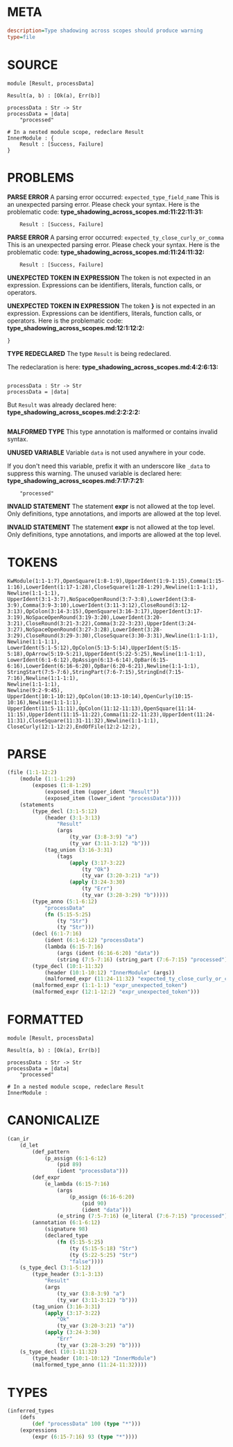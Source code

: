 # META
~~~ini
description=Type shadowing across scopes should produce warning
type=file
~~~
# SOURCE
~~~roc
module [Result, processData]

Result(a, b) : [Ok(a), Err(b)]

processData : Str -> Str
processData = |data|
    "processed"

# In a nested module scope, redeclare Result
InnerModule : {
    Result : [Success, Failure]
}
~~~
# PROBLEMS
**PARSE ERROR**
A parsing error occurred: `expected_type_field_name`
This is an unexpected parsing error. Please check your syntax.
Here is the problematic code:
**type_shadowing_across_scopes.md:11:22:11:31:**
```roc
    Result : [Success, Failure]
```


**PARSE ERROR**
A parsing error occurred: `expected_ty_close_curly_or_comma`
This is an unexpected parsing error. Please check your syntax.
Here is the problematic code:
**type_shadowing_across_scopes.md:11:24:11:32:**
```roc
    Result : [Success, Failure]
```


**UNEXPECTED TOKEN IN EXPRESSION**
The token  is not expected in an expression.
Expressions can be identifiers, literals, function calls, or operators.

**UNEXPECTED TOKEN IN EXPRESSION**
The token **}** is not expected in an expression.
Expressions can be identifiers, literals, function calls, or operators.
Here is the problematic code:
**type_shadowing_across_scopes.md:12:1:12:2:**
```roc
}
```


**TYPE REDECLARED**
The type ``Result`` is being redeclared.

The redeclaration is here:
**type_shadowing_across_scopes.md:4:2:6:13:**
```roc

processData : Str -> Str
processData = |data|
```

But ``Result`` was already declared here:
**type_shadowing_across_scopes.md:2:2:2:2:**
```roc

```


**MALFORMED TYPE**
This type annotation is malformed or contains invalid syntax.

**UNUSED VARIABLE**
Variable ``data`` is not used anywhere in your code.

If you don't need this variable, prefix it with an underscore like `_data` to suppress this warning.
The unused variable is declared here:
**type_shadowing_across_scopes.md:7:17:7:21:**
```roc
    "processed"
```


**INVALID STATEMENT**
The statement **expr** is not allowed at the top level.
Only definitions, type annotations, and imports are allowed at the top level.

**INVALID STATEMENT**
The statement **expr** is not allowed at the top level.
Only definitions, type annotations, and imports are allowed at the top level.

# TOKENS
~~~zig
KwModule(1:1-1:7),OpenSquare(1:8-1:9),UpperIdent(1:9-1:15),Comma(1:15-1:16),LowerIdent(1:17-1:28),CloseSquare(1:28-1:29),Newline(1:1-1:1),
Newline(1:1-1:1),
UpperIdent(3:1-3:7),NoSpaceOpenRound(3:7-3:8),LowerIdent(3:8-3:9),Comma(3:9-3:10),LowerIdent(3:11-3:12),CloseRound(3:12-3:13),OpColon(3:14-3:15),OpenSquare(3:16-3:17),UpperIdent(3:17-3:19),NoSpaceOpenRound(3:19-3:20),LowerIdent(3:20-3:21),CloseRound(3:21-3:22),Comma(3:22-3:23),UpperIdent(3:24-3:27),NoSpaceOpenRound(3:27-3:28),LowerIdent(3:28-3:29),CloseRound(3:29-3:30),CloseSquare(3:30-3:31),Newline(1:1-1:1),
Newline(1:1-1:1),
LowerIdent(5:1-5:12),OpColon(5:13-5:14),UpperIdent(5:15-5:18),OpArrow(5:19-5:21),UpperIdent(5:22-5:25),Newline(1:1-1:1),
LowerIdent(6:1-6:12),OpAssign(6:13-6:14),OpBar(6:15-6:16),LowerIdent(6:16-6:20),OpBar(6:20-6:21),Newline(1:1-1:1),
StringStart(7:5-7:6),StringPart(7:6-7:15),StringEnd(7:15-7:16),Newline(1:1-1:1),
Newline(1:1-1:1),
Newline(9:2-9:45),
UpperIdent(10:1-10:12),OpColon(10:13-10:14),OpenCurly(10:15-10:16),Newline(1:1-1:1),
UpperIdent(11:5-11:11),OpColon(11:12-11:13),OpenSquare(11:14-11:15),UpperIdent(11:15-11:22),Comma(11:22-11:23),UpperIdent(11:24-11:31),CloseSquare(11:31-11:32),Newline(1:1-1:1),
CloseCurly(12:1-12:2),EndOfFile(12:2-12:2),
~~~
# PARSE
~~~clojure
(file (1:1-12:2)
	(module (1:1-1:29)
		(exposes (1:8-1:29)
			(exposed_item (upper_ident "Result"))
			(exposed_item (lower_ident "processData"))))
	(statements
		(type_decl (3:1-5:12)
			(header (3:1-3:13)
				"Result"
				(args
					(ty_var (3:8-3:9) "a")
					(ty_var (3:11-3:12) "b")))
			(tag_union (3:16-3:31)
				(tags
					(apply (3:17-3:22)
						(ty "Ok")
						(ty_var (3:20-3:21) "a"))
					(apply (3:24-3:30)
						(ty "Err")
						(ty_var (3:28-3:29) "b")))))
		(type_anno (5:1-6:12)
			"processData"
			(fn (5:15-5:25)
				(ty "Str")
				(ty "Str")))
		(decl (6:1-7:16)
			(ident (6:1-6:12) "processData")
			(lambda (6:15-7:16)
				(args (ident (6:16-6:20) "data"))
				(string (7:5-7:16) (string_part (7:6-7:15) "processed"))))
		(type_decl (10:1-11:32)
			(header (10:1-10:12) "InnerModule" (args))
			(malformed_expr (11:24-11:32) "expected_ty_close_curly_or_comma"))
		(malformed_expr (1:1-1:1) "expr_unexpected_token")
		(malformed_expr (12:1-12:2) "expr_unexpected_token")))
~~~
# FORMATTED
~~~roc
module [Result, processData]

Result(a, b) : [Ok(a), Err(b)]

processData : Str -> Str
processData = |data|
	"processed"

# In a nested module scope, redeclare Result
InnerModule : 

~~~
# CANONICALIZE
~~~clojure
(can_ir
	(d_let
		(def_pattern
			(p_assign (6:1-6:12)
				(pid 89)
				(ident "processData")))
		(def_expr
			(e_lambda (6:15-7:16)
				(args
					(p_assign (6:16-6:20)
						(pid 90)
						(ident "data")))
				(e_string (7:5-7:16) (e_literal (7:6-7:15) "processed"))))
		(annotation (6:1-6:12)
			(signature 98)
			(declared_type
				(fn (5:15-5:25)
					(ty (5:15-5:18) "Str")
					(ty (5:22-5:25) "Str")
					"false"))))
	(s_type_decl (3:1-5:12)
		(type_header (3:1-3:13)
			"Result"
			(args
				(ty_var (3:8-3:9) "a")
				(ty_var (3:11-3:12) "b")))
		(tag_union (3:16-3:31)
			(apply (3:17-3:22)
				"Ok"
				(ty_var (3:20-3:21) "a"))
			(apply (3:24-3:30)
				"Err"
				(ty_var (3:28-3:29) "b"))))
	(s_type_decl (10:1-11:32)
		(type_header (10:1-10:12) "InnerModule")
		(malformed_type_anno (11:24-11:32))))
~~~
# TYPES
~~~clojure
(inferred_types
	(defs
		(def "processData" 100 (type "*")))
	(expressions
		(expr (6:15-7:16) 93 (type "*"))))
~~~